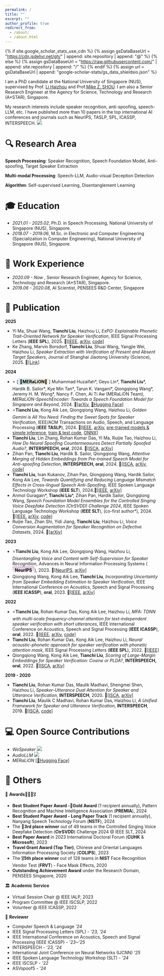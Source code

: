 ```yaml
---
permalink: /
title: ""
excerpt: ""
author_profile: true
redirect_from: 
  - /about/
  - /about.html
---
```


{% if site.google_scholar_stats_use_cdn %}
{% assign gsDataBaseUrl = "https://cdn.jsdelivr.net/gh/" | append: site.repository | append: "@" %}
{% else %}
{% assign gsDataBaseUrl = "https://raw.githubusercontent.com/" | append: site.repository | append: "/" %}
{% endif %}
{% assign url = gsDataBaseUrl | append: "google-scholar-stats/gs_data_shieldsio.json" %}

<span class='anchor' id='about-me'></span>

I am a PhD candidate at the National University of Singapore (NUS), supervised by Prof. [Li Haizhou](https://scholar.google.com/citations?user=z8_x7C8AAAAJ&hl=en) and Prof.[Mike Z. SHOU](https://scholar.google.com/citations?user=h1-3lSoAAAAJ&hl=en). I am also a Senior Research Engineer at the Agency for Science, Technology and Research (A*STAR), Singapore.

My research interests include speaker recognition, anti-spoofing, speech-LLM, etc. I have published more than 10 papers in the top international AI conferences and journals such as NeurIPS, TASLP, SPL, ICASSP, INTERSPEECH. <a href="https://scholar.google.com/citations?hl=en&user=1W24GsQAAAAJ"><img src="https://img.shields.io/endpoint?logo=Google%20Scholar&url=https%3A%2F%2Fcdn.jsdelivr.net%2Fgh%2Fliu-tianchi%2Fliu-tianchi.github.io@google-scholar-stats%2Fgs_data_shieldsio.json&labelColor=f6f6f6&color=9cf&style=flat&label=citations"></a>

# 🔍 Research Area

**Speech Processing**: Speaker Recognition, Speech Foundation Model, Anti-spoofing, Target Speaker Extraction

**Multi-modal Processing**: Speech-LLM, Audio-visual Deception Detection

**Algorithm**: Self-supervised Learning, Disentanglement Learning

# 🎓 Education

- *2021.01 - 2025.02*, Ph.D. in Speech Processing, National University of Singapore (NUS), Singapore.
- *2018.07 - 2019.06*, M.Sc. in Electronic and Computer Engineering (Specialization in Computer Engineering), National University of Singapore (NUS), Singapore.

# 💼 Work Experience

- *2020.09 - Now*    , Senior Research Engineer, Agency for Science, Technology and Research (A*STAR), Singapore.
- *2019.06 - 2020.08*, AI Scientist, PENSEES R&D Center, Singapore

# 📜 Publication

**2025**
- Yi Ma, Shuai Wang, **Tianchi Liu**, Haizhou Li, *ExPO: Explainable Phonetic Trait-Oriented Network for Speaker Verification*, IEEE Signal Processing Letters (**IEEE SPL**), 2025. 🔗[\[IEEE](https://ieeexplore.ieee.org/document/10845144), [arXiv](https://arxiv.org/abs/2501.05729), [code\]](https://github.com/mmmmayi/ExPO)
- Ke Zhang, Marvin Borsdorf, **Tianchi Liu**, Shuai Wang, Yangjie Wei, Haizhou Li, *Speaker Extraction with Verification of Present and Absent Target Speakers*, Journal of Shanghai Jiaotong University (Science), 2025. 🔗[\[Link](https://link.springer.com/article/10.1007/s12204-025-2798-4)\]

**2024**
- ⭐ [<span style="background: linear-gradient(to right, #c9e5ee, #FFEFD5); color:black; font-weight:bold; padding:2px 5px;">🌊MERaLiON🦁</span>] Muhammad Huzaifah\*, Geyu Lin\*, **Tianchi Liu**\*, Hardik B. Sailor\*, Kye Min Tan\*, Tarun K. Vangani\*, Qiongqiong Wang\*, Jeremy H. M. Wong\*, Nancy F. Chen, Ai Ti Aw (MERaLiON Team), *MERaLiON-SpeechEncoder: Towards a Speech Foundation Model for Singapore and Beyond*, 2024. 🔗[\[arXiv](https://arxiv.org/abs/2412.11538), [🤗Hugging Face\]](https://huggingface.co/MERaLiON)
- ⭐**Tianchi Liu**, Kong Aik Lee, Qiongqiong Wang, Haizhou Li, *Golden Gemini is All You Need: Finding the Sweet Spots for Speaker Verification*, IEEE/ACM Transactions on Audio, Speech, and Language Processing (**IEEE TASLP**), 2024. 🔗[\[IEEE](https://ieeexplore.ieee.org/abstract/document/10497864/), [arXiv](https://arxiv.org/abs/2312.03620), [pre-trained models & simple inference](https://github.com/Liu-Tianchi/Golden-Gemini-for-Speaker-Verification), [train & test code](https://github.com/wenet-e2e/wespeaker/tree/master/examples/voxceleb/v2), [ONNX\]](https://github.com/wenet-e2e/wespeaker/blob/master/docs/pretrained.md)
- **Tianchi Liu**, Lin Zhang, Rohan Kumar Das, Yi Ma, Ruijie Tao, Haizhou Li, *How Do Neural Spoofing Countermeasures Detect Partially Spoofed Audio?*, **INTERSPEECH, oral**, 2024. 🔗[\[ISCA](https://www.isca-archive.org/interspeech_2024/liu24m_interspeech.html), [arXiv\]](https://arxiv.org/abs/2406.02483)
- Zihan Pan, **Tianchi Liu**, Hardik B. Sailor, Qiongqiong Wang, *Attentive Merging of Hidden Embeddings from Pre-trained Speech Model for Anti-spoofing Detection*, **INTERSPEECH, oral**, 2024. 🔗[\[ISCA](https://www.isca-archive.org/interspeech_2024/pan24c_interspeech.html), [arXiv](https://arxiv.org/abs/2406.10283), [code\]](https://github.com/pandarialTJU/AttM_INTERSPEECH24)
- **Tianchi Liu**, Ivan Kukanov, Zihan Pan, Qiongqiong Wang, Hardik Sailor, Kong Aik Lee, *Towards Quantifying and Reducing Language Mismatch Effects in Cross-lingual Speech Anti-Spoofing*, IEEE Spoken Language Technology Workshop (**IEEE SLT**), 2024.🔗[\[IEEE](), [arXiv\]](https://arxiv.org/abs/2409.08346)
- Anmol Guragain\*, **Tianchi Liu**\*, Zihan Pan, Hardik Sailor, Qiongqiong Wang, *Speech Foundation Model Ensembles for the Controlled Singing Voice Deepfake Detection (CtrSVDD) Challenge 2024*, IEEE Spoken Language Technology Workshop (**IEEE SLT**), (co-first author\*), 2024. 🔗[\[IEEE](), [arXiv](https://arxiv.org/abs/2409.02302), [code\]](https://github.com/Anmol2059/SVDD2024)
- Ruijie Tao, Zhan Shi, Yidi Jiang, **Tianchi Liu**, Haizhou Li, *Voice Conversion Augmentation for Speaker Recognition on Defective Datasets*, 2024. 🔗[[arXiv]](https://arxiv.org/abs/2404.00863)

**2023**
- ⭐**Tianchi Liu**, Kong Aik Lee, Qiongqiong Wang, Haizhou Li, *Disentangling Voice and Content with Self-Supervision for Speaker Recognition*, Advances in Neural Information Processing Systems (<span style="background: linear-gradient(to bottom, #D8BFD8, rgba(255, 255, 255, 0)); color: black; font-weight: bold; padding: 4px 8px; display: inline-block;">NeurIPS</span>), 2023. 🔗[\[NeurIPS](https://proceedings.neurips.cc/paper_files/paper/2023/hash/9d276b0a087efdd2404f3295b26c24c1-Abstract-Conference.html), [arXiv\]](https://arxiv.org/abs/2310.01128)
- Qiongqiong Wang, Kong Aik Lee, **Tianchi Liu**, *Incorporating Uncertainty from Speaker Embedding Estimation to Speaker Verification*, IEEE International Conference on Acoustics, Speech and Signal Processing (**IEEE ICASSP**), **oral**, 2023. 🔗[\[IEEE](https://ieeexplore.ieee.org/document/10097019/), [arXiv\]](https://arxiv.org/abs/2302.11763)

**2022**
- ⭐**Tianchi Liu**, Rohan Kumar Das, Kong Aik Lee, Haizhou Li, *MFA: TDNN with multi-scale frequency-channel attention for text-independent speaker verification with short utterances*, IEEE International Conference on Acoustics, Speech and Signal Processing (**IEEE ICASSP**), **oral**, 2022. 🔗[\[IEEE](https://ieeexplore.ieee.org/abstract/document/9747021/), [arXiv](https://arxiv.org/abs/2202.01624), [code\]](https://github.com/Liu-Tianchi/MFA-TDNN)
- **Tianchi Liu**, Rohan Kumar Das, Kong Aik Lee, Haizhou Li, *Neural acoustic-phonetic approach for speaker verification with phonetic attention mask*, IEEE Signal Processing Letters (**IEEE SPL**), 2022. 🔗[[IEEE]](https://ieeexplore.ieee.org/abstract/document/9681187/)
- Qiongqiong Wang, Kong Aik Lee, **Tianchi Liu**, *Scoring of Large-Margin Embeddings for Speaker Verification: Cosine or PLDA?*, **INTERSPEECH, oral**, 2022. 🔗[\[ISCA](https://www.isca-archive.org/interspeech_2022/wang22r_interspeech.html), [arXiv\]](https://arxiv.org/abs/2204.03965)

**2019 - 2020** 

- **Tianchi Liu**, Rohan Kumar Das, Maulik Madhavi, Shengmei Shen, Haizhou Li, *Speaker-Utterance Dual Attention for Speaker and Utterance Verification*, **INTERSPEECH**, 2020. 🔗[\[ISCA](https://www.isca-archive.org/interspeech_2020/liu20u_interspeech.html), [arXiv\]](https://arxiv.org/abs/2008.08901)
- **Tianchi Liu**, Maulik C Madhavi, Rohan Kumar Das, Haizhou Li, *A Unified Framework for Speaker and Utterance Verification*, **INTERSPEECH**, 2019. 🔗[\[ISCA](https://www.isca-archive.org/interspeech_2019/liu19m_interspeech.html), [code\]](https://github.com/Liu-Tianchi/SUV)

# 💻 Open Source Contributions

- *WeSpeaker* [![](https://img.shields.io/github/stars/wenet-e2e/wespeaker?style=social&label=WeSpeaker)](https://github.com/wenet-e2e/wespeaker)
- *AudioLLM* [![](https://img.shields.io/github/stars/AudioLLMs/AudioLLM?style=social&label=AudioLLM)](https://github.com/AudioLLMs/AudioLLM)
- *MERaLiON* [\[🤗Hugging Face\]](https://huggingface.co/MERaLiON)

# 🌟 Others

🥇 **Awards**🥈🥉🏅🎖️

- **Best Student Paper Award -🥇Gold Award** (1 recipient annually), Pattern Recognition and Machine Intelligence Association (**PREMIA**), 2024
- **Best Student Paper Award - Long Paper Track** (1 recipient annually), Nanyang Speech Technology Forum (**NSTF**), 2024
- The 🥉**3rd place winner** out of 49 teams in the Controlled Singing Voice Deepfake Detection (**CtrSVDD**) Challenge 2024 @ IEEE SLT, 2024
- **Best Paper Award** in 2023 International Doctoral Forum (**CUHK** & **Microsoft**), 2023
- **Travel Grant Award (Top Tier)**, Chinese and Oriental Languages Information Processing Society (**COLIPS**), 2023
- The 🎖️**5th place winner** out of 128 teams in **NIST** Face Recognition Vendor Test (**FRVT**) - Face Mask Effects, 2020
- **Outstanding Achievement Award** under the Research Domain, PENSEES Singapore, 2020

🏛️ **Academic Service**

- Virtual Session Chair @ IEEE IALP, 2023
- Program Committee @ IEEE ISCSLP, 2022
- Volunteer @ IEEE ICASSP, 2022
  
📝 **Reviewer**
- Computer Speech & Language *'24*
- IEEE Signal Processing Letters (SPL) - *'23, '24*
- IEEE International Conference on Acoustics, Speech and Signal Processing (IEEE ICASSP) - *'23~'25*
- INTERSPEECH - *'23, '24*
- International Joint Conference on Neural Networks (IJCNN) *'25*
- IEEE Spoken Language Technology Workshop (SLT) - *'24*
- IEEE ISCSLP - *'22*
- ASVspoof5 - *'24*

